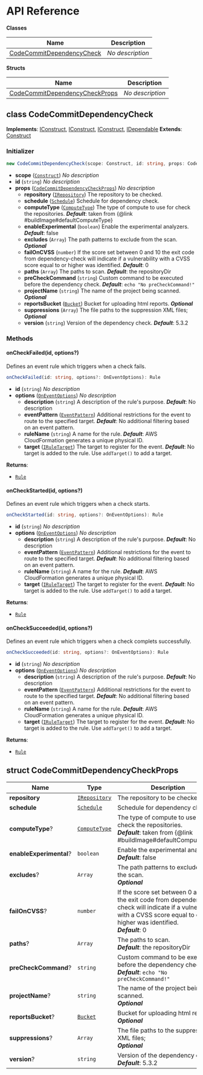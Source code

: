 # API Reference

**Classes**

Name|Description
----|-----------
[CodeCommitDependencyCheck](#cloudcomponents-cdk-dependency-check-codecommitdependencycheck)|*No description*


**Structs**

Name|Description
----|-----------
[CodeCommitDependencyCheckProps](#cloudcomponents-cdk-dependency-check-codecommitdependencycheckprops)|*No description*



## class CodeCommitDependencyCheck  <a id="cloudcomponents-cdk-dependency-check-codecommitdependencycheck"></a>



__Implements__: [IConstruct](#constructs-iconstruct), [IConstruct](#aws-cdk-core-iconstruct), [IConstruct](#constructs-iconstruct), [IDependable](#aws-cdk-core-idependable)
__Extends__: [Construct](#aws-cdk-core-construct)

### Initializer




```ts
new CodeCommitDependencyCheck(scope: Construct, id: string, props: CodeCommitDependencyCheckProps)
```

* **scope** (<code>[Construct](#aws-cdk-core-construct)</code>)  *No description*
* **id** (<code>string</code>)  *No description*
* **props** (<code>[CodeCommitDependencyCheckProps](#cloudcomponents-cdk-dependency-check-codecommitdependencycheckprops)</code>)  *No description*
  * **repository** (<code>[IRepository](#aws-cdk-aws-codecommit-irepository)</code>)  The repository to be checked. 
  * **schedule** (<code>[Schedule](#aws-cdk-aws-events-schedule)</code>)  Schedule for dependency check. 
  * **computeType** (<code>[ComputeType](#aws-cdk-aws-codebuild-computetype)</code>)  The type of compute to use for check the repositories. __*Default*__: taken from {@link #buildImage#defaultComputeType}
  * **enableExperimental** (<code>boolean</code>)  Enable the experimental analyzers. __*Default*__: false
  * **excludes** (<code>Array<string></code>)  The path patterns to exclude from the scan. __*Optional*__
  * **failOnCVSS** (<code>number</code>)  If the score set between 0 and 10 the exit code from dependency-check will indicate if a vulnerability with a CVSS score equal to or higher was identified. __*Default*__: 0
  * **paths** (<code>Array<string></code>)  The paths to scan. __*Default*__: the repositoryDir
  * **preCheckCommand** (<code>string</code>)  Custom command to be executed before the dependency check. __*Default*__: `echo "No preCheckCommand!"`
  * **projectName** (<code>string</code>)  The name of the project being scanned. __*Optional*__
  * **reportsBucket** (<code>[Bucket](#aws-cdk-aws-s3-bucket)</code>)  Bucket for uploading html reports. __*Optional*__
  * **suppressions** (<code>Array<string></code>)  The file paths to the suppression XML files; __*Optional*__
  * **version** (<code>string</code>)  Version of the dependency check. __*Default*__: 5.3.2


### Methods


#### onCheckFailed(id, options?) <a id="cloudcomponents-cdk-dependency-check-codecommitdependencycheck-oncheckfailed"></a>

Defines an event rule which triggers when a check fails.

```ts
onCheckFailed(id: string, options?: OnEventOptions): Rule
```

* **id** (<code>string</code>)  *No description*
* **options** (<code>[OnEventOptions](#aws-cdk-aws-events-oneventoptions)</code>)  *No description*
  * **description** (<code>string</code>)  A description of the rule's purpose. __*Default*__: No description
  * **eventPattern** (<code>[EventPattern](#aws-cdk-aws-events-eventpattern)</code>)  Additional restrictions for the event to route to the specified target. __*Default*__: No additional filtering based on an event pattern.
  * **ruleName** (<code>string</code>)  A name for the rule. __*Default*__: AWS CloudFormation generates a unique physical ID.
  * **target** (<code>[IRuleTarget](#aws-cdk-aws-events-iruletarget)</code>)  The target to register for the event. __*Default*__: No target is added to the rule. Use `addTarget()` to add a target.

__Returns__:
* <code>[Rule](#aws-cdk-aws-events-rule)</code>

#### onCheckStarted(id, options?) <a id="cloudcomponents-cdk-dependency-check-codecommitdependencycheck-oncheckstarted"></a>

Defines an event rule which triggers when a check starts.

```ts
onCheckStarted(id: string, options?: OnEventOptions): Rule
```

* **id** (<code>string</code>)  *No description*
* **options** (<code>[OnEventOptions](#aws-cdk-aws-events-oneventoptions)</code>)  *No description*
  * **description** (<code>string</code>)  A description of the rule's purpose. __*Default*__: No description
  * **eventPattern** (<code>[EventPattern](#aws-cdk-aws-events-eventpattern)</code>)  Additional restrictions for the event to route to the specified target. __*Default*__: No additional filtering based on an event pattern.
  * **ruleName** (<code>string</code>)  A name for the rule. __*Default*__: AWS CloudFormation generates a unique physical ID.
  * **target** (<code>[IRuleTarget](#aws-cdk-aws-events-iruletarget)</code>)  The target to register for the event. __*Default*__: No target is added to the rule. Use `addTarget()` to add a target.

__Returns__:
* <code>[Rule](#aws-cdk-aws-events-rule)</code>

#### onCheckSucceeded(id, options?) <a id="cloudcomponents-cdk-dependency-check-codecommitdependencycheck-onchecksucceeded"></a>

Defines an event rule which triggers when a check complets successfully.

```ts
onCheckSucceeded(id: string, options?: OnEventOptions): Rule
```

* **id** (<code>string</code>)  *No description*
* **options** (<code>[OnEventOptions](#aws-cdk-aws-events-oneventoptions)</code>)  *No description*
  * **description** (<code>string</code>)  A description of the rule's purpose. __*Default*__: No description
  * **eventPattern** (<code>[EventPattern](#aws-cdk-aws-events-eventpattern)</code>)  Additional restrictions for the event to route to the specified target. __*Default*__: No additional filtering based on an event pattern.
  * **ruleName** (<code>string</code>)  A name for the rule. __*Default*__: AWS CloudFormation generates a unique physical ID.
  * **target** (<code>[IRuleTarget](#aws-cdk-aws-events-iruletarget)</code>)  The target to register for the event. __*Default*__: No target is added to the rule. Use `addTarget()` to add a target.

__Returns__:
* <code>[Rule](#aws-cdk-aws-events-rule)</code>



## struct CodeCommitDependencyCheckProps  <a id="cloudcomponents-cdk-dependency-check-codecommitdependencycheckprops"></a>






Name | Type | Description 
-----|------|-------------
**repository** | <code>[IRepository](#aws-cdk-aws-codecommit-irepository)</code> | The repository to be checked.
**schedule** | <code>[Schedule](#aws-cdk-aws-events-schedule)</code> | Schedule for dependency check.
**computeType**? | <code>[ComputeType](#aws-cdk-aws-codebuild-computetype)</code> | The type of compute to use for check the repositories.<br/>__*Default*__: taken from {@link #buildImage#defaultComputeType}
**enableExperimental**? | <code>boolean</code> | Enable the experimental analyzers.<br/>__*Default*__: false
**excludes**? | <code>Array<string></code> | The path patterns to exclude from the scan.<br/>__*Optional*__
**failOnCVSS**? | <code>number</code> | If the score set between 0 and 10 the exit code from dependency-check will indicate if a vulnerability with a CVSS score equal to or higher was identified.<br/>__*Default*__: 0
**paths**? | <code>Array<string></code> | The paths to scan.<br/>__*Default*__: the repositoryDir
**preCheckCommand**? | <code>string</code> | Custom command to be executed before the dependency check.<br/>__*Default*__: `echo "No preCheckCommand!"`
**projectName**? | <code>string</code> | The name of the project being scanned.<br/>__*Optional*__
**reportsBucket**? | <code>[Bucket](#aws-cdk-aws-s3-bucket)</code> | Bucket for uploading html reports.<br/>__*Optional*__
**suppressions**? | <code>Array<string></code> | The file paths to the suppression XML files;<br/>__*Optional*__
**version**? | <code>string</code> | Version of the dependency check.<br/>__*Default*__: 5.3.2



